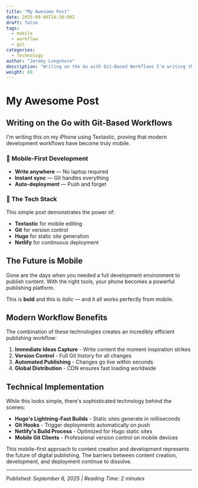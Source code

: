```yaml
---
title: "My Awesome Post"
date: 2025-09-06T16:30:00Z
draft: false
tags:
  - mobile
  - workflow
  - git
categories:
  - Technology
author: "Jeremy Longshore"
description: "Writing on the Go with Git-Based Workflows I'm writing this on my iPhone using Textastic, proving that modern development workflows have become truly mobile."
weight: 80
---
```


# My Awesome Post

## Writing on the Go with Git-Based Workflows

I'm writing this on my iPhone using Textastic, proving that modern development workflows have become truly mobile.

### 📱 Mobile-First Development

- **Write anywhere** — No laptop required
- **Instant sync** — Git handles everything
- **Auto-deployment** — Push and forget

### 🚀 The Tech Stack

This simple post demonstrates the power of:

- **Textastic** for mobile editing
- **Git** for version control
- **Hugo** for static site generation
- **Netlify** for continuous deployment

## The Future is Mobile

Gone are the days when you needed a full development environment to publish content. With the right tools, your phone becomes a powerful publishing platform.

This is **bold** and this is _italic_ — and it all works perfectly from mobile.

## Modern Workflow Benefits

The combination of these technologies creates an incredibly efficient publishing workflow:

1. **Immediate Ideas Capture** - Write content the moment inspiration strikes
2. **Version Control** - Full Git history for all changes
3. **Automated Publishing** - Changes go live within seconds
4. **Global Distribution** - CDN ensures fast loading worldwide

## Technical Implementation

While this looks simple, there's sophisticated technology behind the scenes:

- **Hugo's Lightning-Fast Builds** - Static sites generate in milliseconds
- **Git Hooks** - Trigger deployments automatically on push
- **Netlify's Build Process** - Optimized for Hugo static sites
- **Mobile Git Clients** - Professional version control on mobile devices

This mobile-first approach to content creation and development represents the future of digital publishing. The barriers between content creation, development, and deployment continue to dissolve.

---
*Published: September 6, 2025 | Reading Time: 2 minutes*
